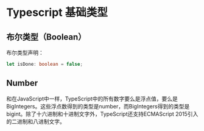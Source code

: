 # Typescript 基础类型

## 布尔类型（Boolean）

布尔类型声明：

```ts
let isDone: boolean = false;
```

## Number

和在JavaScript中一样，TypeScript中的所有数字要么是浮点值，要么是BigIntegers。这些浮点数得到的类型是number，而BigIntegers得到的类型是bigint。除了十六进制和十进制文字外，TypeScript还支持ECMAScript 2015引入的二进制和八进制文字。